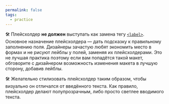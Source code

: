 ```yaml
---
permalink: false
tags:
  - practice
---
```

🛠 Плейсхолдер **не должен** выступать как замена тегу [`<label>`](/html/doka/label/). Основное назначение плейсхолдера — дать подсказку к правильному заполнению поля. Дизайнеры зачастую любят экономить место в формах и не рисуют лейблы у полей, заменяя их плейсхолдерами. Это не лучшая практика поэтому если вам попадётся такой макет, обговорите с дизайнером возможность изменения макета в лучшую сторону, добавив лейблы.

🛠 Желательно стилизовать плейсхолдер таким образом, чтобы визуально он отличался от введённого текста. Как правило, плейсхолдер делают полупрозрачным, либо просто светлее вводимого текста.
